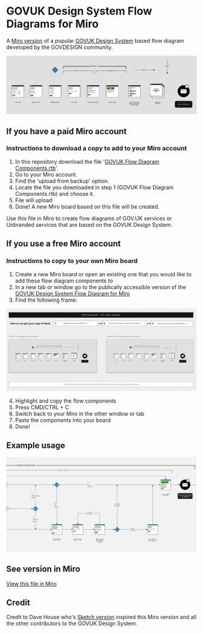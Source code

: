 # GOVUK Design System Flow Diagrams for Miro
A [Miro version](https://miro.com/app/board/o9J_ldS3wF8=/) of a popular [GOVUK Design System](https://gov.uk/design-system) based flow diagram developed by the GOVDESIGN community.

![Preview screenshot of the miro file](preview.png)

## If you have a paid Miro account

### Instructions to download a copy to add to your Miro account

1. In this repository download the file '[GOVUK Flow Diagram Components.rtb](GOVUK%20Flow%20Diagram%20Components.rtb)'. 
2. Go to your Miro account.
3. Find the 'upload from backup' option.
4. Locate the file you downloaded in step 1 (GOVUK Flow Diagram Components.rtb) and choose it.
5. File will upload
6. Done! A new Miro board based on this file will be created.

Use this file in Miro to create flow diagrams of GOV.UK services or Unbranded services that are based on the GOVUK Design System.

## If you use a free Miro account

### Instructions to copy to your own Miro board

1. Create a new Miro board or open an existing one that you would like to add these flow diagram components to
2. In a new tab or window go to the publically accessible version of the [GOVUK Design System Flow Diagram for Miro](https://miro.com/app/board/o9J_ldS3wF8=/)
3. Find the following frame:

![The frame to copy from](frame-example.png)

4. Highlight and copy the flow components
5. Press CMD/CTRL + C
6. Switch back to your Miro in the other window or tab
7. Paste the components into your board
8. Done!

## Example usage

![Example screenshot of the miro file in use, showing a flow diagram](example.jpg)

## See version in Miro

[View this file in Miro](https://miro.com/app/board/o9J_ldS3wF8=/)

## Credit

Credit to Dave House who's [Sketch version](https://github.com/dashouse/govuk-design-system-flow-diagrams) inspired this Miro version and all the other contributors to the GOVUK Design System.
